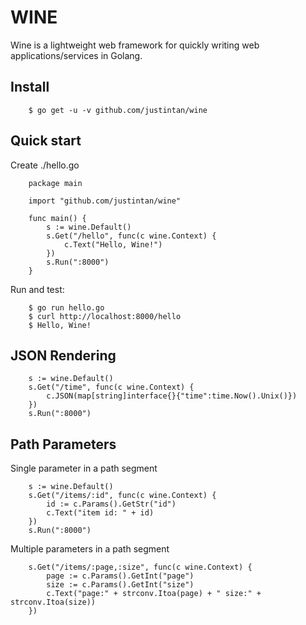 # WINE

Wine is a lightweight web framework for quickly writing web applications/services in Golang. 

## Install  

        $ go get -u -v github.com/justintan/wine

## Quick start  
Create ./hello.go  
        
        package main
        
        import "github.com/justintan/wine"
        
        func main() {
        	s := wine.Default()
        	s.Get("/hello", func(c wine.Context) {
        		c.Text("Hello, Wine!")
        	})
        	s.Run(":8000")
        }
Run and test:  

        $ go run hello.go
        $ curl http://localhost:8000/hello
        $ Hello, Wine!
        

## JSON Rendering

        s := wine.Default()
        s.Get("/time", func(c wine.Context) {
        	c.JSON(map[string]interface{}{"time":time.Now().Unix()})
        })
        s.Run(":8000")
        
## Path Parameters
Single parameter in a path segment

        s := wine.Default()
        s.Get("/items/:id", func(c wine.Context) {
        	id := c.Params().GetStr("id")
        	c.Text("item id: " + id)
        })
        s.Run(":8000")
        
Multiple parameters in a path segment   
     
        s.Get("/items/:page,:size", func(c wine.Context) {
        	page := c.Params().GetInt("page")
        	size := c.Params().GetInt("size")
        	c.Text("page:" + strconv.Itoa(page) + " size:" + strconv.Itoa(size))
        })

        	
 
  